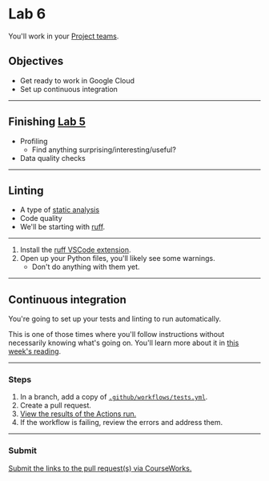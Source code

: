 # Lab 6

You'll work in your [Project teams](../docs/project_teams.csv).

## Objectives

- Get ready to work in Google Cloud
- Set up continuous integration

---

## Finishing [Lab 5](lab_05.md)

- Profiling
  - Find anything surprising/interesting/useful?
- Data quality checks

---

## Linting

- A type of [static analysis](https://en.wikipedia.org/wiki/Static_program_analysis)
- Code quality
- We'll be starting with [ruff](https://docs.astral.sh/ruff/).

---

1. Install the [ruff VSCode extension](https://marketplace.visualstudio.com/items?itemName=charliermarsh.ruff).
1. Open up your Python files, you'll likely see some warnings.
   - Don't do anything with them yet.

---

## Continuous integration

You're going to set up your tests and linting to run automatically.

This is one of those times where you'll follow instructions without necessarily knowing what's going on. You'll learn more about it in [this week's reading](../readings/week_07.md#readings).

---

### Steps

1. In a branch, add a copy of [`.github/workflows/tests.yml`](../.github/workflows/tests.yml).
1. Create a pull request.
1. [View the results of the Actions run.](https://docs.github.com/en/actions/writing-workflows/quickstart#viewing-your-workflow-results)
1. If the workflow is failing, review the errors and address them.

---

### Submit

[Submit the links to the pull request(s) via CourseWorks.](https://courseworks2.columbia.edu/courses/210480/assignments)
